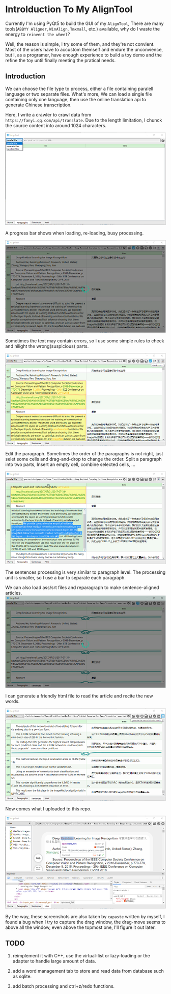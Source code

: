 # Introlduction To My AlignTool

Currently I'm using PyQt5 to build the GUI of my `AlignTool`, There are many tools(`ABBYY Aligner`, `WinAlign`, `Tmxmall`, etc.) available, why do I waste the energy to `reinvent the wheel`?

Well, the reason is simple, I try some of them, and they're not convient. Most of the users have to accustom themself and endure the unconvience, but I, as a programer, have enough experience to build a toy demo and the refine the toy until finally meeting the pratical needs.

## Introduction

We can choose the file type to process, either a file containing paralell language or two separate files. What's more, We can load a single file containing only one language, then use the online translation api to generate Chinese transcription.

Here, I write a crawler to crawl data from `https://fanyi.qq.com/api/translate`. Due to the length limitation, I chunck the source content into around 1024 characters.

![paragraph](01.png)

A progress bar shows when loading, re-loading, busy processing.

![paragraph](02.png)

Sometimes the text may contain errors, so I use some simple rules to check and hilight the wrong(suspicious) parts.

![paragraph](03.png)

Edit the paragraph. Sometimes the order of the paragraphs is not right, just selet some cells and drag-and-drop to change the order. Split a paragraph into two parts, Insert an empty cell, combine selected cells, ...

![paragraph](04.png)

The sentences processing is very similar to paragraph level. The processing unit is smaller, so I use a bar to separate each paragraph.

We can also load ass/srt files and reparagraph to make sentence-aligned articles. 
![sentence](05.png)

I can generate a friendly html file to read the article and recite the new words.

![sentence](06.png)

Now comes what I uploaded to this repo.

![html](07.png)

By the way, these screenshots are also taken by `capaste` written by myself, I found a bug when I try to capture the drag window, the drag-move seems to above all the window, even above the topmost one, I'll figure it out later.

## TODO

1. reimplement it with C++, use the virtual-list or lazy-loading or the adapter to handle large amount of data.

2. add a word management tab to store and read data from database such as sqlite.

3. add batch processing and ctrl+z/redo functions.